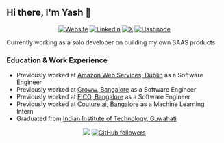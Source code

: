## Hi there, I'm Yash 👋

[//]: # (https://github.com/inttter/md-badges?tab=readme-ov-file#%EF%B8%8F-blog)

<div align="center">

[![Website](https://img.shields.io/badge/Firefox-FF7139?logo=Firefox&logoColor=white)](https://www.yashgandhe.com)
[![LinkedIn](https://img.shields.io/badge/Linkedin-%230077B5.svg?logo=linkedin&logoColor=white)](https://www.linkedin.com/in/yash-gandhe)
[![X](https://img.shields.io/badge/X-%23000000.svg?logo=X&logoColor=white)](https://x.com/YashGandhe)
[![Hashnode](https://img.shields.io/badge/Hashnode-2962FF?logo=hashnode&logoColor=white)](https://blog.yashgandhe.com/)

</div>

Currently working as a solo developer on building my own SAAS products.

### Education & Work Experience

- Previously worked at [Amazon Web Services, Dublin](https://aws.amazon.com/) as a Software Engineer
- Previously worked at [Groww, Bangalore](https://groww.in/) as a Software Engineer
- Previously worked at [FICO, Bangalore](https://www.fico.com/) as a Software Engineer
- Previously worked at [Couture.ai, Bangalore](https://couture.ai) as a Machine Learning Intern
- Graduated from [Indian Institute of Technology, Guwahati](https://www.iitg.ac.in/)

<div align="center">

![](https://komarev.com/ghpvc/?yashgandhe666&color=blue&style=flat)
[![GitHub followers](https://img.shields.io/github/followers/yashgandhe666?label=Follow&maxAge=3600&style=flat-square&logo=Github&labelColor=000000&color=000000)](https://github.com/yashgandhe666?tab=followers)

</div>
